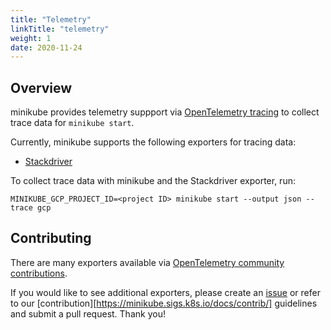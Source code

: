 ```yaml
---
title: "Telemetry"
linkTitle: "telemetry"
weight: 1
date: 2020-11-24
---
```


## Overview

minikube provides telemetry suppport via [OpenTelemetry tracing](https://opentelemetry.io/about/) to collect trace data for `minikube start`.

Currently, minikube supports the following exporters for tracing data:

- [Stackdriver](https://github.com/open-telemetry/opentelemetry-collector-contrib/tree/master/exporter/stackdriverexporter)

To collect trace data with minikube and the Stackdriver exporter, run:

```shell
MINIKUBE_GCP_PROJECT_ID=<project ID> minikube start --output json --trace gcp
```

## Contributing

There are many exporters available via [OpenTelemetry community contributions](https://github.com/open-telemetry/opentelemetry-collector-contrib).

If you would like to see additional exporters, please create an [issue](https://github.com/kubernetes/minikube/issues) or refer to our [contribution][https://minikube.sigs.k8s.io/docs/contrib/] guidelines and submit a pull request. Thank you!
